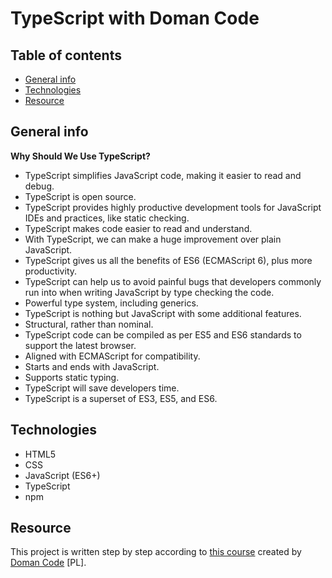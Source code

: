 # TypeScript with Doman Code

## Table of contents

- [General info](#general-info)
- [Technologies](#technologies)
- [Resource](#resource)

## General info

**Why Should We Use TypeScript?**
- TypeScript simplifies JavaScript code, making it easier to read and debug.
- TypeScript is open source.
- TypeScript provides highly productive development tools for JavaScript IDEs and practices, like static checking.
- TypeScript makes code easier to read and understand.
- With TypeScript, we can make a huge improvement over plain JavaScript.
- TypeScript gives us all the benefits of ES6 (ECMAScript 6), plus more productivity.
- TypeScript can help us to avoid painful bugs that developers commonly run into when writing JavaScript by type checking the code.
- Powerful type system, including generics.
- TypeScript is nothing but JavaScript with some additional features.
- Structural, rather than nominal.
- TypeScript code can be compiled as per ES5 and ES6 standards to support the latest browser.
- Aligned with ECMAScript for compatibility.
- Starts and ends with JavaScript.
- Supports static typing.
- TypeScript will save developers time.
- TypeScript is a superset of ES3, ES5, and ES6.

## Technologies

- HTML5
- CSS
- JavaScript (ES6+)
- TypeScript
- npm

## Resource

This project is written step by step according to [this course](https://www.youtube.com/watch?v=zLs3CXMtNVs&list=PLvLDnOjb-Hx7PmdS1m4i9UEM2LMkUuX5G&index=1 "Visit playlist") created by [Doman Code](https://www.youtube.com/channel/UCmSrOlNDppr8nLM9aZNCFLg) [PL].
